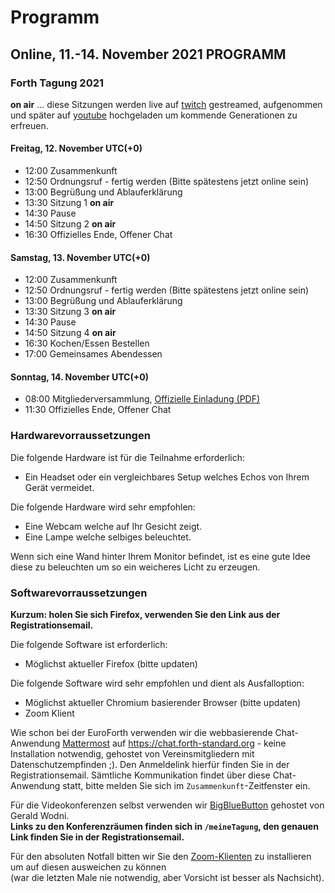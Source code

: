 # Programm

## Online, 11.-14. November 2021 PROGRAMM


### Forth Tagung 2021
**on air** ... diese Sitzungen werden live auf [twitch](https://www.twitch.tv/4ther) gestreamed, aufgenommen und später auf [youtube](https://www.youtube.com/channel/UC_mpkwOO_1ILd66GUTNVPQg) hochgeladen um kommende Generationen zu erfreuen.

#### Freitag, 12. November UTC(+0)
- 12:00 Zusammenkunft
- 12:50 Ordnungsruf - fertig werden (Bitte spätestens jetzt online sein)
- 13:00 Begrüßung und Ablauferklärung
- 13:30 Sitzung 1 **on air**
- 14:30 Pause
- 14:50 Sitzung 2 **on air**
- 16:30 Offizielles Ende, Offener Chat

#### Samstag, 13. November UTC(+0)
- 12:00 Zusammenkunft
- 12:50 Ordnungsruf - fertig werden (Bitte spätestens jetzt online sein)
- 13:00 Begrüßung und Ablauferklärung
- 13:30 Sitzung 3 **on air**
- 14:30 Pause
- 14:50 Sitzung 4 **on air**
- 16:30 Kochen/Essen Bestellen
- 17:00 Gemeinsames Abendessen

#### Sonntag, 14. November UTC(+0)
- 08:00 Mitgliederversammlung, [Offizielle Einladung (PDF)](/files/2021/FG-Mitgliederversammlung-2021-11-14.pdf)
- 11:30 Offizielles Ende, Offener Chat


### Hardwarevorraussetzungen
Die folgende Hardware ist für die Teilnahme erforderlich:
- Ein Headset oder ein vergleichbares Setup welches Echos von Ihrem Gerät vermeidet.

Die folgende Hardware wird sehr empfohlen:
- Eine Webcam welche auf Ihr Gesicht zeigt.
- Eine Lampe welche selbiges beleuchtet.

Wenn sich eine Wand hinter Ihrem Monitor befindet, ist es eine gute Idee diese zu beleuchten um so ein weicheres Licht zu erzeugen. 

### Softwarevorraussetzungen

__Kurzum: holen Sie sich Firefox, verwenden Sie den Link aus der Registrationsemail.__

Die folgende Software ist erforderlich:
- Möglichst aktueller Firefox (bitte updaten)

Die folgende Software wird sehr empfohlen und dient als Ausfalloption:
- Möglichst aktueller Chromium basierender Browser (bitte updaten)
- Zoom Klient

Wie schon bei der EuroForth verwenden wir die webbasierende Chat-Anwendung [Mattermost](https://mattermost.com/) auf https://chat.forth-standard.org - keine Installation notwendig, gehostet von Vereinsmitgliedern mit Datenschutzempfinden ;).
Den Anmeldelink hierfür finden Sie in der Registrationsemail.
Sämtliche Kommunikation findet über diese Chat-Anwendung statt, bitte melden Sie sich im `Zusammenkunft`-Zeitfenster ein.

Für die Videokonferenzen selbst verwenden wir [BigBlueButton](https://bigbluebutton.org/) gehostet von Gerald Wodni.  
__Links zu den Konferenzräumen finden sich in `/meineTagung`, den genauen Link finden Sie in der Registrationsemail.__

Für den absoluten Notfall bitten wir Sie den [Zoom-Klienten](https://zoom.us/)
zu installieren um auf diesen ausweichen zu können  
(war die letzten Male nie notwendig, aber Vorsicht ist besser als Nachsicht).



